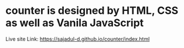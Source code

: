 # counter is designed by HTML, CSS as well as Vanila JavaScript
Live site Link:
https://sajadul-d.github.io/counter/index.html
